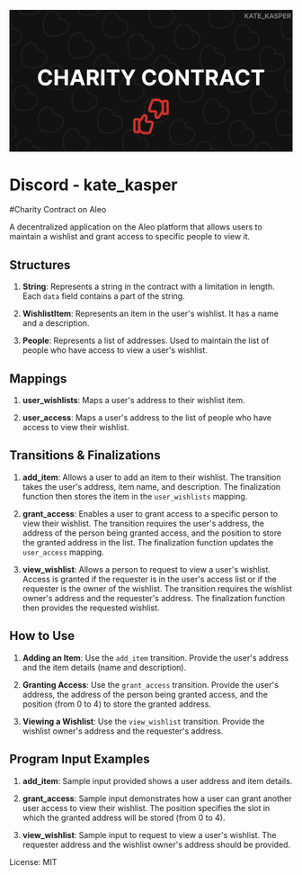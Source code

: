 ![alt text](imgs/charity.png "quiz")

# Discord - kate_kasper

#Charity Contract on Aleo

A decentralized application on the Aleo platform that allows users to maintain a wishlist and grant access to specific people to view it.

## Structures

1. **String**:
    Represents a string in the contract with a limitation in length. Each `data` field contains a part of the string.

2. **WishlistItem**:
    Represents an item in the user's wishlist. It has a name and a description.

3. **People**:
    Represents a list of addresses. Used to maintain the list of people who have access to view a user's wishlist.

## Mappings

1. **user_wishlists**: 
    Maps a user's address to their wishlist item.

2. **user_access**: 
    Maps a user's address to the list of people who have access to view their wishlist.

## Transitions & Finalizations

1. **add_item**: 
    Allows a user to add an item to their wishlist. The transition takes the user's address, item name, and description. The finalization function then stores the item in the `user_wishlists` mapping.

2. **grant_access**: 
    Enables a user to grant access to a specific person to view their wishlist. The transition requires the user's address, the address of the person being granted access, and the position to store the granted address in the list. The finalization function updates the `user_access` mapping.

3. **view_wishlist**:
    Allows a person to request to view a user's wishlist. Access is granted if the requester is in the user's access list or if the requester is the owner of the wishlist. The transition requires the wishlist owner's address and the requester's address. The finalization function then provides the requested wishlist.

## How to Use

1. **Adding an Item**:
    Use the `add_item` transition. Provide the user's address and the item details (name and description).

2. **Granting Access**:
    Use the `grant_access` transition. Provide the user's address, the address of the person being granted access, and the position (from 0 to 4) to store the granted address.

3. **Viewing a Wishlist**:
    Use the `view_wishlist` transition. Provide the wishlist owner's address and the requester's address.

## Program Input Examples

1. **add_item**: 
    Sample input provided shows a user address and item details.

2. **grant_access**: 
    Sample input demonstrates how a user can grant another user access to view their wishlist. The position specifies the slot in which the granted address will be stored (from 0 to 4).

3. **view_wishlist**: 
    Sample input to request to view a user's wishlist. The requester address and the wishlist owner's address should be provided.


License: MIT
